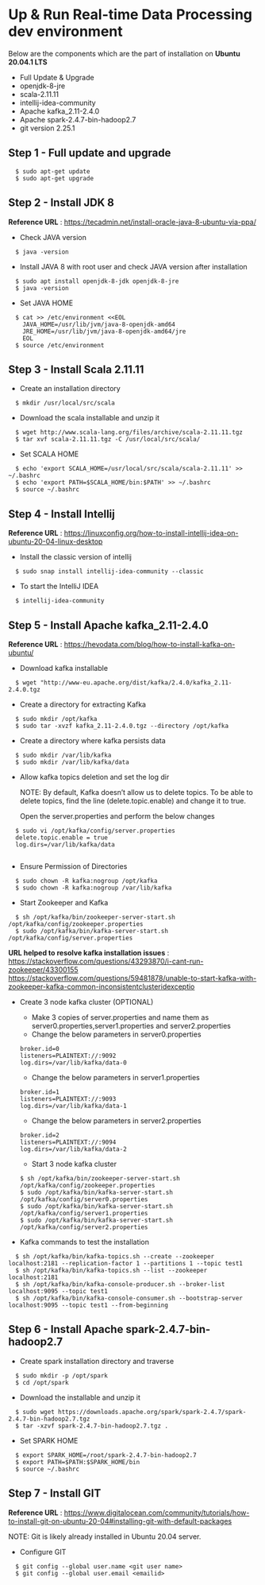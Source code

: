 # Up & Run Real-time Data Processing dev environment #

Below are the components which are the part of installation on **Ubuntu 20.04.1 LTS**
- Full Update & Upgrade
- openjdk-8-jre
- scala-2.11.11
- intellij-idea-community
- Apache kafka_2.11-2.4.0
- Apache spark-2.4.7-bin-hadoop2.7
- git version 2.25.1

## Step 1 - Full update and upgrade
```    
  $ sudo apt-get update
  $ sudo apt-get upgrade
```


## Step 2 - Install JDK 8
**Reference URL** : https://tecadmin.net/install-oracle-java-8-ubuntu-via-ppa/

- Check JAVA version
```    
  $ java -version
```

- Install JAVA 8 with root user and check JAVA version after installation
```    
  $ sudo apt install openjdk-8-jdk openjdk-8-jre
  $ java -version
```

- Set JAVA HOME
```    
  $ cat >> /etc/environment <<EOL
  	JAVA_HOME=/usr/lib/jvm/java-8-openjdk-amd64
  	JRE_HOME=/usr/lib/jvm/java-8-openjdk-amd64/jre
  	EOL
  $	source /etc/environment
```


## Step 3 - Install Scala 2.11.11

- Create an installation directory
```    
  $ mkdir /usr/local/src/scala
```

- Download the scala installable and unzip it
```    
  $ wget http://www.scala-lang.org/files/archive/scala-2.11.11.tgz
  $ tar xvf scala-2.11.11.tgz -C /usr/local/src/scala/ 
```

- Set SCALA HOME
```    
  $ echo 'export SCALA_HOME=/usr/local/src/scala/scala-2.11.11' >> ~/.bashrc
  $ echo 'export PATH=$SCALA_HOME/bin:$PATH' >> ~/.bashrc 
  $ source ~/.bashrc
```


## Step 4 - Install Intellij
**Reference URL** : https://linuxconfig.org/how-to-install-intellij-idea-on-ubuntu-20-04-linux-desktop

- Install the classic version of intellij
```    
  $ sudo snap install intellij-idea-community --classic
```

- To start the IntelliJ IDEA
```    
  $ intellij-idea-community
```


## Step 5 - Install Apache kafka_2.11-2.4.0 
**Reference URL** : https://hevodata.com/blog/how-to-install-kafka-on-ubuntu/

- Download kafka installable
```    
  $ wget "http://www-eu.apache.org/dist/kafka/2.4.0/kafka_2.11-2.4.0.tgz
```

- Create a directory for extracting Kafka
```    
  $ sudo mkdir /opt/kafka
  $ sudo tar -xvzf kafka_2.11-2.4.0.tgz --directory /opt/kafka
```

- Create a directory where kafka persists data
```    
  $ sudo mkdir /var/lib/kafka
  $ sudo mkdir /var/lib/kafka/data
```

- Allow kafka topics deletion and set the log dir

   NOTE: By default, Kafka doesn’t allow us to delete topics. To be able to delete topics, find the line (delete.topic.enable) and change it to true.
   
   Open the server.properties and perform the below changes 
```    
  $ sudo vi /opt/kafka/config/server.properties
  delete.topic.enable = true
  log.dirs=/var/lib/kafka/data
  
```

- Ensure Permission of Directories
```    
  $ sudo chown -R kafka:nogroup /opt/kafka
  $ sudo chown -R kafka:nogroup /var/lib/kafka
``` 

- Start Zookeeper and Kafka
```    
  $ sh /opt/kafka/bin/zookeeper-server-start.sh /opt/kafka/config/zookeeper.properties
  $ sudo /opt/kafka/bin/kafka-server-start.sh /opt/kafka/config/server.properties
``` 

**URL helped to resolve kafka installation issues** :
https://stackoverflow.com/questions/43293870/i-cant-run-zookeeper/43300155
https://stackoverflow.com/questions/59481878/unable-to-start-kafka-with-zookeeper-kafka-common-inconsistentclusteridexceptio

- Create 3 node kafka cluster (OPTIONAL)

    - Make 3 copies of server.properties and name them as server0.properties,server1.properties and server2.properties
    - Change the below parameters in server0.properties
    ```    
  broker.id=0
  listeners=PLAINTEXT://:9092
  log.dirs=/var/lib/kafka/data-0
  ``` 
    - Change the below parameters in server1.properties
    ```    
  broker.id=1
  listeners=PLAINTEXT://:9093
  log.dirs=/var/lib/kafka/data-1
  ``` 
    - Change the below parameters in server2.properties
    ```    
  broker.id=2
  listeners=PLAINTEXT://:9094
  log.dirs=/var/lib/kafka/data-2
  ``` 
    - Start 3 node kafka cluster
    ```    
  $ sh /opt/kafka/bin/zookeeper-server-start.sh /opt/kafka/config/zookeeper.properties
  $ sudo /opt/kafka/bin/kafka-server-start.sh /opt/kafka/config/server0.properties
  $ sudo /opt/kafka/bin/kafka-server-start.sh /opt/kafka/config/server1.properties
  $ sudo /opt/kafka/bin/kafka-server-start.sh /opt/kafka/config/server2.properties

  ```   

- Kafka commands to test the installation
```    
  $ sh /opt/kafka/bin/kafka-topics.sh --create --zookeeper localhost:2181 --replication-factor 1 --partitions 1 --topic test1
  $ sh /opt/kafka/bin/kafka-topics.sh --list --zookeeper localhost:2181
  $ sh /opt/kafka/bin/kafka-console-producer.sh --broker-list localhost:9095 --topic test1
  $ sh /opt/kafka/bin/kafka-console-consumer.sh --bootstrap-server localhost:9095 --topic test1 --from-beginning
``` 


## Step 6 - Install Apache spark-2.4.7-bin-hadoop2.7

- Create spark installation directory and traverse
```    
  $ sudo mkdir -p /opt/spark
  $ cd /opt/spark
```

- Download the installable and unzip it
```    
  $ sudo wget https://downloads.apache.org/spark/spark-2.4.7/spark-2.4.7-bin-hadoop2.7.tgz
  $ tar -xzvf spark-2.4.7-bin-hadoop2.7.tgz .
```

- Set SPARK HOME
```    
  $ export SPARK_HOME=/root/spark-2.4.7-bin-hadoop2.7
  $ export PATH=$PATH:$SPARK_HOME/bin
  $ source ~/.bashrc
```

## Step 7 - Install GIT

**Reference URL** : https://www.digitalocean.com/community/tutorials/how-to-install-git-on-ubuntu-20-04#installing-git-with-default-packages

NOTE: Git is likely already installed in Ubuntu 20.04 server.

- Configure GIT
```    
  $ git config --global user.name <git user name>
  $ git config --global user.email <emailid>
```